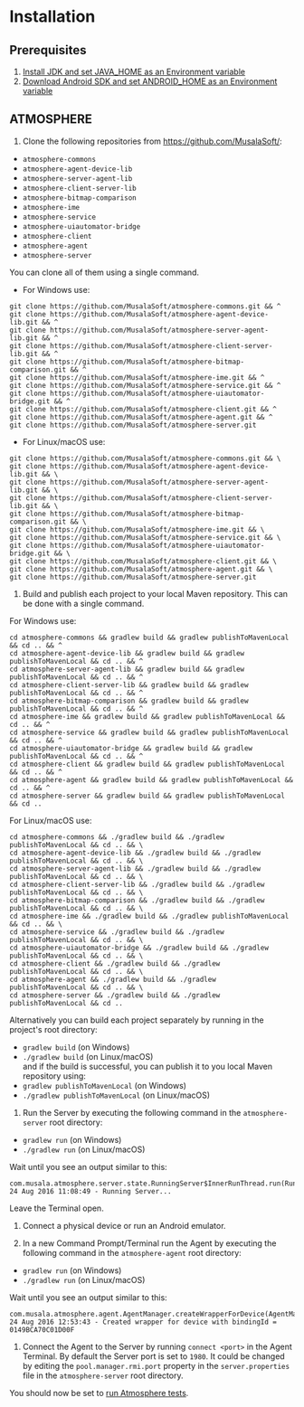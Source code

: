# Installation
## Prerequisites
1. [Install JDK and set JAVA_HOME as an Environment variable](/setup/jdk.md)
1. [Download Android SDK and set ANDROID_HOME as an Environment variable](/setup/android_sdk.md)

## ATMOSPHERE
1. Clone the following repositories from https://github.com/MusalaSoft/:
  * ```atmosphere-commons```
  * ```atmosphere-agent-device-lib```
  * ```atmosphere-server-agent-lib```
  * ```atmosphere-client-server-lib```
  * ```atmosphere-bitmap-comparison```
  * ```atmosphere-ime```
  * ```atmosphere-service```
  * ```atmosphere-uiautomator-bridge```
  * ```atmosphere-client```
  * ```atmosphere-agent```
  * ```atmosphere-server```

  You can clone all of them using a single command.  
  * For Windows use:
  ```
  git clone https://github.com/MusalaSoft/atmosphere-commons.git && ^
  git clone https://github.com/MusalaSoft/atmosphere-agent-device-lib.git && ^
  git clone https://github.com/MusalaSoft/atmosphere-server-agent-lib.git && ^
  git clone https://github.com/MusalaSoft/atmosphere-client-server-lib.git && ^
  git clone https://github.com/MusalaSoft/atmosphere-bitmap-comparison.git && ^
  git clone https://github.com/MusalaSoft/atmosphere-ime.git && ^
  git clone https://github.com/MusalaSoft/atmosphere-service.git && ^
  git clone https://github.com/MusalaSoft/atmosphere-uiautomator-bridge.git && ^
  git clone https://github.com/MusalaSoft/atmosphere-client.git && ^
  git clone https://github.com/MusalaSoft/atmosphere-agent.git && ^
  git clone https://github.com/MusalaSoft/atmosphere-server.git
  ```
  * For Linux/macOS use:
  ```
  git clone https://github.com/MusalaSoft/atmosphere-commons.git && \
  git clone https://github.com/MusalaSoft/atmosphere-agent-device-lib.git && \
  git clone https://github.com/MusalaSoft/atmosphere-server-agent-lib.git && \
  git clone https://github.com/MusalaSoft/atmosphere-client-server-lib.git && \
  git clone https://github.com/MusalaSoft/atmosphere-bitmap-comparison.git && \
  git clone https://github.com/MusalaSoft/atmosphere-ime.git && \
  git clone https://github.com/MusalaSoft/atmosphere-service.git && \
  git clone https://github.com/MusalaSoft/atmosphere-uiautomator-bridge.git && \
  git clone https://github.com/MusalaSoft/atmosphere-client.git && \
  git clone https://github.com/MusalaSoft/atmosphere-agent.git && \
  git clone https://github.com/MusalaSoft/atmosphere-server.git
  ```

1. Build and publish each project to your local Maven repository. This can be done with a single command.

 For Windows use:
 ```
 cd atmosphere-commons && gradlew build && gradlew publishToMavenLocal && cd .. && ^
 cd atmosphere-agent-device-lib && gradlew build && gradlew publishToMavenLocal && cd .. && ^
 cd atmosphere-server-agent-lib && gradlew build && gradlew publishToMavenLocal && cd .. && ^
 cd atmosphere-client-server-lib && gradlew build && gradlew publishToMavenLocal && cd .. && ^
 cd atmosphere-bitmap-comparison && gradlew build && gradlew publishToMavenLocal && cd .. && ^
 cd atmosphere-ime && gradlew build && gradlew publishToMavenLocal && cd .. && ^
 cd atmosphere-service && gradlew build && gradlew publishToMavenLocal && cd .. && ^
 cd atmosphere-uiautomator-bridge && gradlew build && gradlew publishToMavenLocal && cd .. && ^
 cd atmosphere-client && gradlew build && gradlew publishToMavenLocal && cd .. && ^
 cd atmosphere-agent && gradlew build && gradlew publishToMavenLocal && cd .. && ^
 cd atmosphere-server && gradlew build && gradlew publishToMavenLocal && cd ..
 ```

 For Linux/macOS use:
 ```
 cd atmosphere-commons && ./gradlew build && ./gradlew publishToMavenLocal && cd .. && \
 cd atmosphere-agent-device-lib && ./gradlew build && ./gradlew publishToMavenLocal && cd .. && \
 cd atmosphere-server-agent-lib && ./gradlew build && ./gradlew publishToMavenLocal && cd .. && \
 cd atmosphere-client-server-lib && ./gradlew build && ./gradlew publishToMavenLocal && cd .. && \
 cd atmosphere-bitmap-comparison && ./gradlew build && ./gradlew publishToMavenLocal && cd .. && \
 cd atmosphere-ime && ./gradlew build && ./gradlew publishToMavenLocal && cd .. && \
 cd atmosphere-service && ./gradlew build && ./gradlew publishToMavenLocal && cd .. && \
 cd atmosphere-uiautomator-bridge && ./gradlew build && ./gradlew publishToMavenLocal && cd .. && \
 cd atmosphere-client && ./gradlew build && ./gradlew publishToMavenLocal && cd .. && \
 cd atmosphere-agent && ./gradlew build && ./gradlew publishToMavenLocal && cd .. && \
 cd atmosphere-server && ./gradlew build && ./gradlew publishToMavenLocal && cd ..
 ```

 Alternatively you can build each project separately by running in the project's root directory:
  * ```gradlew build``` (on Windows)
  * ```./gradlew build``` (on Linux/macOS)  
 and if the build is successful, you can publish it to you local Maven repository using:
  * ```gradlew publishToMavenLocal``` (on Windows)
  * ```./gradlew publishToMavenLocal``` (on Linux/macOS)

1. Run the Server by executing the following command in the `atmosphere-server` root directory:  
 * ```gradlew run``` (on Windows)
 * ```./gradlew run``` (on Linux/macOS)

 Wait until you see an output similar to this:
 ```
 com.musala.atmosphere.server.state.RunningServer$InnerRunThread.run(RunningServer.java:47) 24 Aug 2016 11:08:49 - Running Server...
 ```
 Leave the Terminal open.

1. Connect a physical device or run an Android emulator.

1. In a new Command Prompt/Terminal run the Agent by executing the following command in the `atmosphere-agent` root directory:  
 * ```gradlew run``` (on Windows)
 * ```./gradlew run``` (on Linux/macOS)

 Wait until you see an output similar to this:  
 ```
 com.musala.atmosphere.agent.AgentManager.createWrapperForDevice(AgentManager.java:378) 24 Aug 2016 12:53:43 - Created wrapper for device with bindingId = 0149BCA70C01D00F
 ```

1. Connect the Agent to the Server by running ```connect <port>``` in the Agent Terminal. By default the Server port is set to ```1980```. It could be changed by editing the ```pool.manager.rmi.port``` property in the ```server.properties``` file in the ```atmosphere-server``` root directory.

You should now be set to [run Atmosphere tests](https://github.com/MusalaSoft/atmosphere-docs#atmosphere-tests).
